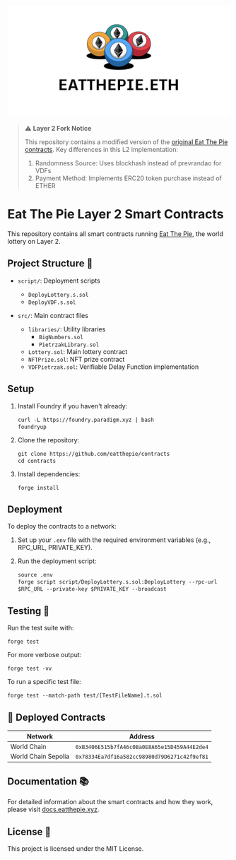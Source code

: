 ![Eat The Pie](https://github.com/eatthepie/docs/blob/main/static/img/header.png)

> ⚠️ **Layer 2 Fork Notice**
>
> This repository contains a modified version of the [original Eat The Pie contracts](https://github.com/eatthepie/contracts). Key differences in this L2 implementation:
>
> 1. Randomness Source: Uses blockhash instead of prevrandao for VDFs
> 2. Payment Method: Implements ERC20 token purchase instead of ETHER

# Eat The Pie Layer 2 Smart Contracts

This repository contains all smart contracts running [Eat The Pie](https://www.eatthepie.xyz), the world lottery on Layer 2.

## Project Structure 📂

- `script/`: Deployment scripts

  - `DeployLottery.s.sol`
  - `DeployVDF.s.sol`

- `src/`: Main contract files

  - `libraries/`: Utility libraries
    - `BigNumbers.sol`
    - `PietrzakLibrary.sol`
  - `Lottery.sol`: Main lottery contract
  - `NFTPrize.sol`: NFT prize contract
  - `VDFPietrzak.sol`: Verifiable Delay Function implementation

## Setup

1. Install Foundry if you haven't already:

   ```
   curl -L https://foundry.paradigm.xyz | bash
   foundryup
   ```

2. Clone the repository:

   ```
   git clone https://github.com/eatthepie/contracts
   cd contracts
   ```

3. Install dependencies:
   ```
   forge install
   ```

## Deployment

To deploy the contracts to a network:

1. Set up your `.env` file with the required environment variables (e.g., RPC_URL, PRIVATE_KEY).

2. Run the deployment script:
   ```
   source .env
   forge script script/DeployLottery.s.sol:DeployLottery --rpc-url $RPC_URL --private-key $PRIVATE_KEY --broadcast
   ```

## Testing 🧪

Run the test suite with:

```
forge test
```

For more verbose output:

```
forge test -vv
```

To run a specific test file:

```
forge test --match-path test/[TestFileName].t.sol
```

## 📝 Deployed Contracts

| Network             | Address                                      |
| ------------------- | -------------------------------------------- |
| World Chain         | `0xB3406E515b7fA46c0Ba0E8A65e15D459A44E2de4` |
| World Chain Sepolia | `0x78334Ea7df16a582cc98980d79D6271c42f9ef81` |

## Documentation 📚

For detailed information about the smart contracts and how they work, please visit [docs.eatthepie.xyz](https://docs.eatthepie.xyz).

## License 📜

This project is licensed under the MIT License.
